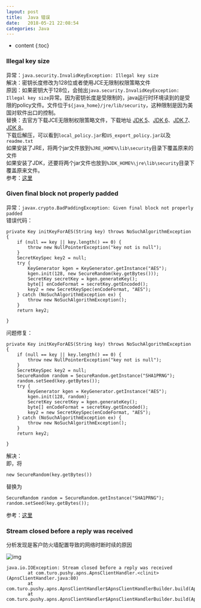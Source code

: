 ```yaml
---
layout: post
title:  Java 错误
date:   2018-05-21 22:08:54
categories: Java
---
```


* content
{:toc}

### Illegal key size

异常：```java.security.InvalidKeyException: Illegal key size```  
解决：密钥长度修改为128位或者使用JCE无限制权限策略文件   
原因：如果密钥大于128位，会抛出```java.security.InvalidKeyException: Illegal key size```异常。因为密钥长度是受限制的，java运行时环境读到的是受限的policy文件。文件位于```${java_home}/jre/lib/security```，这种限制是因为美国对软件出口的控制。   
替换：去官方下载JCE无限制权限策略文件，下载地址 [JDK 5](http://www.oracle.com/technetwork/java/javasebusiness/downloads/java-archive-downloads-java-plat-419418.html#jce_policy-1.5.0-oth-JPR)、[JDK 6](http://www.oracle.com/technetwork/java/javase/downloads/jce-6-download-429243.html)、[JDK 7](http://www.oracle.com/technetwork/java/javase/downloads/jce-7-download-432124.html)、[JDK 8](http://www.oracle.com/technetwork/java/javase/downloads/jce8-download-2133166.html)。  
下载后解压，可以看到```local_policy.jar```和```US_export_policy.jar```以及```readme.txt```  
如果安装了JRE，将两个jar文件放到```%JRE_HOME%\lib\security```目录下覆盖原来的文件  
如果安装了JDK，还要将两个jar文件也放到```%JDK_HOME%\jre\lib\security```目录下覆盖原来文件。  
参考：[这里](https://www.cnblogs.com/lilinzhiyu/p/8024100.html)

### Given final block not properly padded

异常：```javax.crypto.BadPaddingException: Given final block not properly padded```  
错误代码：

	private Key initKeyForAES(String key) throws NoSuchAlgorithmException {
	    if (null == key || key.length() == 0) {
	        throw new NullPointerException("key not is null");
	    }
	    SecretKeySpec key2 = null;
	    try {
	        KeyGenerator kgen = KeyGenerator.getInstance("AES");
	        kgen.init(128, new SecureRandom(key.getBytes()));
	        SecretKey secretKey = kgen.generateKey();
	        byte[] enCodeFormat = secretKey.getEncoded();
	        key2 = new SecretKeySpec(enCodeFormat, "AES");
	    } catch (NoSuchAlgorithmException ex) {
	        throw new NoSuchAlgorithmException();
	    }
	    return key2;
	
	}

问题修复：

	private Key initKeyForAES(String key) throws NoSuchAlgorithmException {
	    if (null == key || key.length() == 0) {
	        throw new NullPointerException("key not is null");
	    }
	    SecretKeySpec key2 = null;
	    SecureRandom random = SecureRandom.getInstance("SHA1PRNG");
	    random.setSeed(key.getBytes());
	    try {
	        KeyGenerator kgen = KeyGenerator.getInstance("AES");
	        kgen.init(128, random);
	        SecretKey secretKey = kgen.generateKey();
	        byte[] enCodeFormat = secretKey.getEncoded();
	        key2 = new SecretKeySpec(enCodeFormat, "AES");
	    } catch (NoSuchAlgorithmException ex) {
	        throw new NoSuchAlgorithmException();
	    }
	    return key2;
	
	}
   
解决：  
即，将
	
	new SecureRandom(key.getBytes())
	
替换为

	SecureRandom random = SecureRandom.getInstance("SHA1PRNG");
	random.setSeed(key.getBytes());
  
参考：[这里](https://www.cnblogs.com/zempty/p/4318902.html)

### Stream closed before a reply was received

分析发现是客户防火墙配置导致的网络时断时续的原因

![img](https://linyongchao.github.io/static/img/apns.png)

	java.io.IOException: Stream closed before a reply was received
	        at com.turo.pushy.apns.ApnsClientHandler.<clinit>(ApnsClientHandler.java:80)
	        at com.turo.pushy.apns.ApnsClientHandler$ApnsClientHandlerBuilder.build(ApnsClientHandler.java:136)
	        at com.turo.pushy.apns.ApnsClientHandler$ApnsClientHandlerBuilder.build(ApnsClientHandler.java:89)